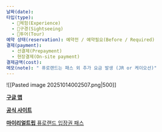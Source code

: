 ```yaml
---
날짜(date):
타입(type):
  - 🎠체험(Experience)
  - 👀구경(Sightseeing)
  - 🤠투어(Tour)
예약 상태(reservation): 예약전 / 예약필요(Before / Required)
결제(payment):
  - 선결제(Prepayment)
  - 현장결제(On-site payment)
결제금액(cost):
메모(note): " 퓨로랜드는 패스 외 추가 요금 발생 (JR or 케이오선)"
---
```

![[Pasted image 20251014002507.png|500]]

[**구글 맵** ](https://www.google.com/maps/place/%EC%82%B0%EB%A6%AC%EC%98%A4+%ED%93%A8%EB%A1%9C%EB%9E%9C%EB%93%9C/@35.6600302,139.532276,11.25z/data=!4m11!3m10!1s0x6018e34b221ad081:0xf0aaab4654086855!5m4!1s2026-01-09!2i2!4m1!1i2!8m2!3d35.624512!4d139.429293!16zL20vMDkwd2I4?entry=tts&g_ep=EgoyMDI1MTAwOC4wIPu8ASoASAFQAw%3D%3D&skid=c67ff959-0259-4152-874c-1911ad9a1fc9)

[**공식 사이트**](https://www.puroland.jp/)

[**마이리얼트립** 퓨로랜드 입장권 패스](https://www.myrealtrip.com/offers/151319)

